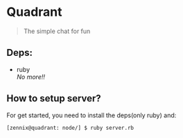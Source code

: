 # Quadrant
> The simple chat for fun

## Deps:
- ruby <br>
_No more!!_

## How to setup server?
For get started, you need to install the deps(only ruby) and:
```shell
[zennix@quadrant: node/] $ ruby server.rb
```
